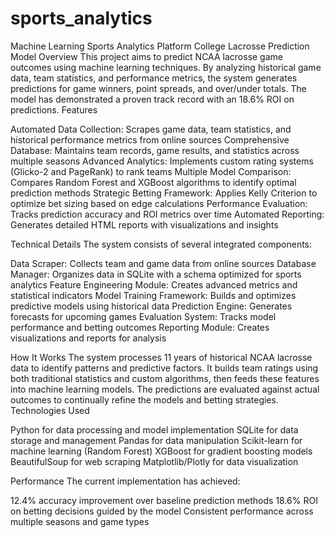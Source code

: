 # sports_analytics
Machine Learning Sports Analytics Platform
College Lacrosse Prediction Model
Overview
This project aims to predict NCAA lacrosse game outcomes using machine learning techniques. By analyzing historical game data, team statistics, and performance metrics, the system generates predictions for game winners, point spreads, and over/under totals. The model has demonstrated a proven track record with an 18.6% ROI on predictions.
Features

Automated Data Collection: Scrapes game data, team statistics, and historical performance metrics from online sources
Comprehensive Database: Maintains team records, game results, and statistics across multiple seasons
Advanced Analytics: Implements custom rating systems (Glicko-2 and PageRank) to rank teams
Multiple Model Comparison: Compares Random Forest and XGBoost algorithms to identify optimal prediction methods
Strategic Betting Framework: Applies Kelly Criterion to optimize bet sizing based on edge calculations
Performance Evaluation: Tracks prediction accuracy and ROI metrics over time
Automated Reporting: Generates detailed HTML reports with visualizations and insights

Technical Details
The system consists of several integrated components:

Data Scraper: Collects team and game data from online sources
Database Manager: Organizes data in SQLite with a schema optimized for sports analytics
Feature Engineering Module: Creates advanced metrics and statistical indicators
Model Training Framework: Builds and optimizes predictive models using historical data
Prediction Engine: Generates forecasts for upcoming games
Evaluation System: Tracks model performance and betting outcomes
Reporting Module: Creates visualizations and reports for analysis

How It Works
The system processes 11 years of historical NCAA lacrosse data to identify patterns and predictive factors. It builds team ratings using both traditional statistics and custom algorithms, then feeds these features into machine learning models. The predictions are evaluated against actual outcomes to continually refine the models and betting strategies.
Technologies Used

Python for data processing and model implementation
SQLite for data storage and management
Pandas for data manipulation
Scikit-learn for machine learning (Random Forest)
XGBoost for gradient boosting models
BeautifulSoup for web scraping
Matplotlib/Plotly for data visualization

Performance
The current implementation has achieved:

12.4% accuracy improvement over baseline prediction methods
18.6% ROI on betting decisions guided by the model
Consistent performance across multiple seasons and game types
